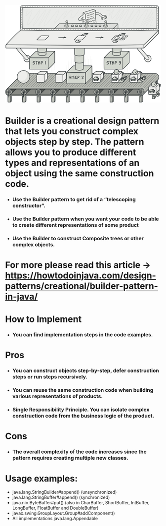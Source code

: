 ![image.png](../../../resources/static/images/builder-en.png)
# Builder is a creational design pattern that lets you construct complex objects step by step. The pattern allows you to produce different types and representations of an object using the same construction code.
- ### Use the Builder pattern to get rid of a “telescoping constructor”.
- ### Use the Builder pattern when you want your code to be able to create different representations of some product
- ###  Use the Builder to construct Composite trees or other complex objects.
# For more please read this article -> https://howtodoinjava.com/design-patterns/creational/builder-pattern-in-java/
# How to Implement
- ### You can find implementation steps in the code examples.
# Pros
- ### You can construct objects step-by-step, defer construction steps or run steps recursively.
- ### You can reuse the same construction code when building various representations of products.
- ### Single Responsibility Principle. You can isolate complex construction code from the business logic of the product.
# Cons
- ### The overall complexity of the code increases since the pattern requires creating multiple new classes.
# Usage examples: 
- java.lang.StringBuilder#append() (unsynchronized)
- java.lang.StringBuffer#append() (synchronized)
- java.nio.ByteBuffer#put() (also in CharBuffer, ShortBuffer, IntBuffer, LongBuffer, FloatBuffer and DoubleBuffer)
- javax.swing.GroupLayout.Group#addComponent()
- All implementations java.lang.Appendable
